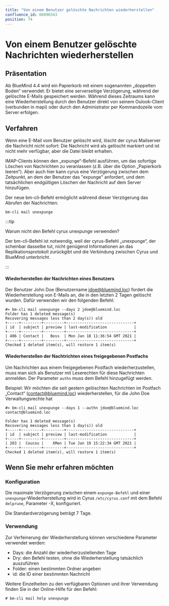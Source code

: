 ```yaml
---
title: "Von einem Benutzer gelöschte Nachrichten wiederherstellen"
confluence_id: 66096543
position: 74
---
```

# Von einem Benutzer gelöschte Nachrichten wiederherstellen


## Präsentation

Ab BlueMind 4.4 wird ein Papierkorb mit einem sogenannten „doppelten Boden“  verwendet: Er bietet eine serverseitige Verzögerung, während der gelöschte E-Mails gespeichert werden. Während dieses Zeitraums kann eine Wiederherstellung durch den Benutzer direkt von seinem Oulook-Client (verbunden in mapi) oder durch den Administrator per Kommandozeile vom Server erfolgen.


## Verfahren

Wenn eine E-Mail vom Benutzer gelöscht wird, löscht der cyrus Mailserver die Nachricht nicht sofort: Die Nachricht wird als gelöscht markiert und ist nicht mehr verfügbar, aber die Datei bleibt erhalten.

IMAP-Clients können den „expunge“-Befehl ausführen, um das sofortige Löschen von Nachrichten zu veranlassen (z.B. über die Option „Papierkorb leeren“). Aber auch hier kann cyrus eine Verzögerung zwischen dem Zeitpunkt, an dem der Benutzer das "expunge" anfordert, und dem tatsächlichen endgültigen Löschen der Nachricht auf dem Server hinzufügen.

Der neue bm-cli-Befehl ermöglicht während dieser Verzögerung das Abrufen der Nachrichten:


```
bm-cli mail unexpunge
```


:::tip

Warum nicht den Befehl cyrux unexpunge verwenden?

Der bm-cli-Befehl ist notwendig, weil der cyrus-Befehl „unexpunge“, der scheinbar dasselbe tut, nicht genügend Informationen an das Replikationsprotokoll zurückgibt und die Verbindung zwischen Cyrus und BlueMind unterbricht.

:::

#### Wiederherstellen der Nachrichten eines Benutzers

Der Benutzer John Doe (Benutzername jdoe@bluemind.loc) fordert die Wiederherstellung von E-Mails an, die in den letzten 2 Tagen gelöscht wurden. Dafür verwenden wir den folgenden Befehl:


```
#> bm-cli mail unexpunge --days 2 jdoe@bluemind.loc
Folder has 1 deleted message(s)
Recovering messages less than 2 day(s)) old
+-----+---------+---------+------------------------------+
| id  | subject | preview | last-modification            |
+-----+---------+---------+------------------------------+
| 406 | Contact |   Boss  | Mon Jan 18 11:36:54 GMT 2021 |
+-----+---------+---------+------------------------------+
Checked 1 deleted item(s), will restore 1 item(s)
```


#### Wiederherstellen der Nachtrichten eines freigegebenen Postfachs

Um Nachrichten aus einem freigegebenen Postfach wiederherzustellen, muss man sich als Benutzer mit Leserechten für diese Nachrichten anmelden. Der Parameter `authn` muss dem Befehl hinzugefügt werden.

Beispiel: Wir möchten die seit gestern gelöschten Nachrichten im Postfach „Contact“ (contact@bluemind.loc) wiederherstellen, für die John Doe Verwaltungsrechte hat


```
#> bm-cli mail unexpunge --days 1 --authn jdoe@bluemind.loc contact@bluemind.loc

Folder has 1 deleted message(s)
Recovering messages less than 1 day(s)) old
+-----+---------+---------+------------------------------+
| id  | subject | preview | last-modification            |
+-----+---------+---------+------------------------------+
| 203 |  Coucou |    XMen | Tue Jan 19 15:22:34 GMT 2021 |
+-----+---------+---------+------------------------------+
Checked 1 deleted item(s), will restore 1 item(s)
```


## Wenn Sie mehr erfahren möchten

### Konfiguration

Die maximale Verzögerung zwischen einem `expunge-Befehl` und einer `unexpunge`-Wiederherstellung wird in Cyrus `/etc/cyrus.conf` mit dem Befehl `delprune`, Parameter -X, konfiguriert.

Die Standardverzögerung beträgt 7 Tage.

### Verwendung

Zur Verfeinerung der Wiederherstellung können verschiedene Parameter verwendet werden:

- Days: die Anzahl der wiederherzustellenden Tage
- Dry: den Befehl testen, ohne die Wiederherstellung tatsächlich auszuführen
- Folder: einen bestimmten Ordner angeben
- id: die ID einer bestimmten Nachricht


Weitere Einzelheiten zu den verfügbaren Optionen und ihrer Verwendung finden Sie in der Online-Hilfe für den Befehl:


```
# bm-cli mail help unexpunge
```


